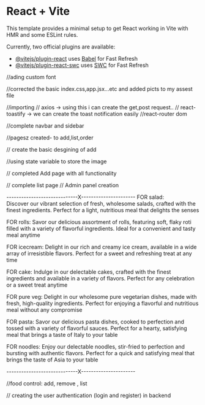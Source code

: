# React + Vite

This template provides a minimal setup to get React working in Vite with HMR and some ESLint rules.

Currently, two official plugins are available:

- [@vitejs/plugin-react](https://github.com/vitejs/vite-plugin-react/blob/main/packages/plugin-react/README.md) uses [Babel](https://babeljs.io/) for Fast Refresh
- [@vitejs/plugin-react-swc](https://github.com/vitejs/vite-plugin-react-swc) uses [SWC](https://swc.rs/) for Fast Refresh




//ading custom font

//corrected the basic index.css,app.jsx...etc and added picts to my assest file


//importing
// axios -> using this i can create the get,post request..
// react-toastify -> we can create the toast notification easily
//react-router dom

//complete navbar and sidebar

//pagesz created- to add,list,order

// create the basic desgining of add

//using state variable to store the image

// completed Add page with all functionality


// complete list page
// Admin panel creation

-----------------------------X----------------------
FOR salad:   
Discover our vibrant selection of fresh, wholesome salads, crafted with the finest ingredients. Perfect for a light, nutritious meal that delights the senses

FOR rolls:
Savor our delicious assortment of rolls, featuring soft, flaky roti filled with a variety of flavorful ingredients. Ideal for a convenient and tasty meal anytime

FOR icecream:
Delight in our rich and creamy ice cream, available in a wide array of irresistible flavors. Perfect for a sweet and refreshing treat at any time

FOR cake:
Indulge in our delectable cakes, crafted with the finest ingredients and available in a variety of flavors. Perfect for any celebration or a sweet treat anytime


FOR pure veg:
Delight in our wholesome pure vegetarian dishes, made with fresh, high-quality ingredients. Perfect for enjoying a flavorful and nutritious meal without any compromise

FOR pasta:
Savor our delicious pasta dishes, cooked to perfection and tossed with a variety of flavorful sauces. Perfect for a hearty, satisfying meal that brings a taste of Italy to your table

FOR noodles:
Enjoy our delectable noodles, stir-fried to perfection and bursting with authentic flavors. Perfect for a quick and satisfying meal that brings the taste of Asia to your table


-----------------------------X----------------------


//food control: add, remove , list

// creating the user authentication (login and register) in backend